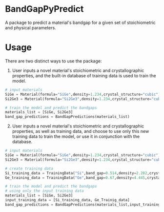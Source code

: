 # BandGapPyPredict 

A package to predict a material's bandgap for a given set of stoichiometric and physical parameters.

# Usage 

There are two distinct ways to use the package:

1. User inputs a novel material's stoichiometric and crystallographic properties, and the built-in database of training data is used to train the model. 

```python
# input materials
SiGe = Material(formula="SiGe",density=1.234,crystal_structure="cubic")
Si2Ge3 = Material(formula="Si2Ge3",density=1.234,crystal_structure="cubic")

# train the model and predict the bandgaps
materials_list = [SiGe, Si2Ge3]
band_gap_predictions = BandGapPredictions(materials_list)
```

2. User inputs a novel material's stoichiometric and crystallographic properties, as well as training data, and choose to use only this new training data to train the model, or use it in conjunction with the database. 

```python
# input materials
SiGe = Material(formula="SiGe",density=1.234,crystal_structure="cubic")
Si2Ge3 = Material(formula="Si2Ge3",density=1.234,crystal_structure="cubic")

# create training data
Si_training_data = TrainingData("Si",band_gap=0.514,density=2.282,crystal_structure="hexagonal")
Ge_training_data = TrainingData("Ge",band_gap=0.67,density=4.445,crystal_structure="cubic")

# train the model and predict the bandgaps
# using only the input training data
materials_list = [SiGe, Si2Ge3]
input_training_data = [Si_training_data, Ge_Trainig_data]
band_gap_predictions = BandGapPredictions(materials_list,input_training_data,use_database_data=False)
```
